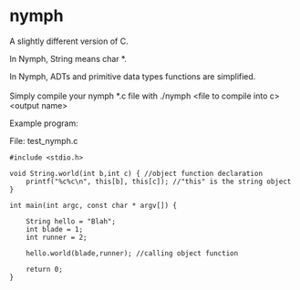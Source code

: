 # nymph
A slightly different version of C.


In Nymph, String means char \*.

In Nymph, ADTs and primitive data types functions are simplified.
<br/>
<br/>
Simply compile your nymph \*.c file with ./nymph \<file to compile into c\> \<output name\>

Example program:

File: test_nymph.c

    #include <stdio.h>

    void String.world(int b,int c) { //object function declaration
        printf("%c%c\n", this[b], this[c]); //"this" is the string object
    }

    int main(int argc, const char * argv[]) {

        String hello = "Blah";
        int blade = 1;
        int runner = 2;

        hello.world(blade,runner); //calling object function

        return 0;
    }
